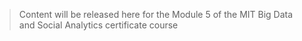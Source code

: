 > Content will be released here for the Module 5 of the MIT Big Data and Social Analytics certificate course

